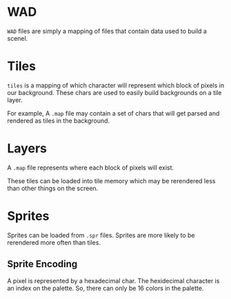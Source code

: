 # WAD
`WAD` files are simply a mapping of files that contain data used to build a scenel.

# Tiles
`tiles` is a mapping of which character will represent which block of pixels in our background.
These chars are used to easily build backgrounds on a tile layer.

For example, 
A `.map` file may contain a set of chars that will get parsed and rendered as tiles in the background.


# Layers
A `.map` file represents where each block of pixels will exist.

These tiles can be loaded into tile memory which may be rerendered less than other things on the screen.

# Sprites
Sprites can be loaded from `.spr` files.
Sprites are more likely to be rerendered more often than tiles.

## Sprite Encoding
A pixel is represented by a hexadecimal char.  The hexidecimal character is an index on the palette.  So, there can only be 16 colors in the palette.
